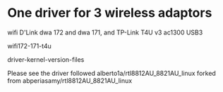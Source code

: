 # One driver for 3 wireless adaptors

wifi   D'Link dwa 172 and dwa 171, and TP-Link T4U v3 ac1300 USB3 

wifi172-171-t4u

driver-kernel-version-files


Please see the driver followed
alberto1a/rtl8812AU_8821AU_linux forked from abperiasamy/rtl8812AU_8821AU_linux


